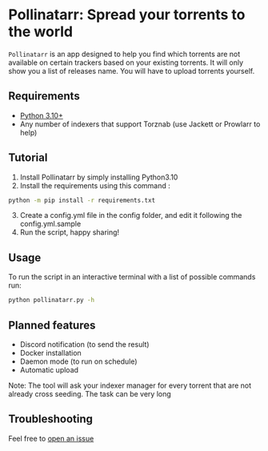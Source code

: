 # Pollinatarr: Spread your torrents to the world

`Pollinatarr` is an app designed to help you find which torrents are not available on certain trackers
based on your existing torrents. It will only show you a list of releases name. You will have to upload torrents yourself.

## Requirements

-   [Python 3.10+](https://www.python.org/downloads/)
-   Any number of indexers that support Torznab (use Jackett or Prowlarr to
    help)

## Tutorial

1. Install Pollinatarr by simply installing Python3.10
2. Install the requirements using this command :
```bash
python -m pip install -r requirements.txt
```
3. Create a config.yml file in the config folder, and edit it following the config.yml.sample
4. Run the script, happy sharing!


## Usage
To run the script in an interactive terminal with a list of possible commands run:
```bash
python pollinatarr.py -h
```

## Planned features
-   Discord notification (to send the result)
-   Docker installation
-   Daemon mode (to run on schedule)
-   Automatic upload

Note: The tool will ask your indexer manager for every torrent that are not already cross seeding. The task can be very long

## Troubleshooting

Feel free to
[open an issue](https://github.com/AthAshino/Pollinatarr/issues/new)
